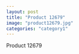 ```yaml
---
layout: post
title: "Product 12679"
image: "product12679.jpg"
categories: "category1"
---
```

Product 12679
